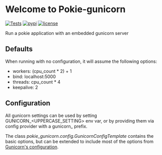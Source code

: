 # Welcome to Pokie-gunicorn

[![Tests](https://github.com/oddbit-project/pokie-gunicorn/workflows/Tests/badge.svg?branch=master)](https://github.com/oddbit-project/pokie-gunicorn/actions)
[![pypi](https://img.shields.io/pypi/v/pokie-gunicorn.svg)](https://pypi.org/project/pokie-gunicorn/)
[![license](https://img.shields.io/pypi/l/pokie-gunicorn.svg)](https://git.oddbit.org/OddBit/pokie-gunicorn/src/branch/master/LICENSE)

Run a pokie application with an embedded gunicorn server

## Defaults

When running with no configuration, it will assume the following options:

- workers: (cpu_count * 2) + 1
- bind: localhost:5000
- threads: cpu_count * 4
- keepalive: 2



## Configuration

All gunicorn settings can be used by setting GUNICORN_<UPPERCASE_SETTING> env var, or by providing them via config provider
with a gunicorn_ prefix. 

The class *pokie_gunicorn.config.GunicornConfigTemplate* contains the basic options, but
can be extended to include most of the options from [Gunicorn's configuration](https://docs.gunicorn.org/en/stable/settings.html#config).




